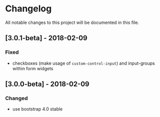 # Changelog
All notable changes to this project will be documented in this file.

## [3.0.1-beta] - 2018-02-09

### Fixed
- checkboxes (make usage of `custom-control-input`) and input-groups within form widgets

## [3.0.0-beta] - 2018-02-09

### Changed
- use bootstrap 4.0 stable

